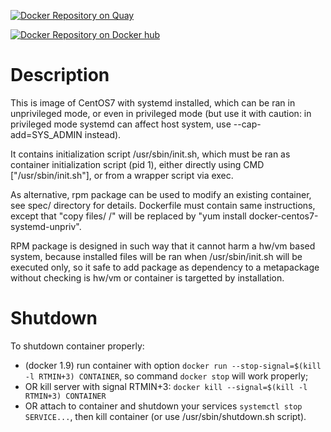 [![Docker Repository on Quay](https://quay.io/repository/vlisivka/docker-centos7-systemd-unpriv/status "Docker Repository on Quay")](https://quay.io/repository/vlisivka/docker-centos7-systemd-unpriv)

[![Docker Repository on Docker hub](http://dockeri.co/image/vlisivka/docker-centos7-systemd-unpriv)](https://hub.docker.com/r/vlisivka/docker-centos7-systemd-unpriv/)

# Description

This is image of CentOS7 with systemd installed, which can be ran in
unprivileged mode, or even in privileged mode (but use it with caution:
in privileged mode systemd can affect host system, use
--cap-add=SYS_ADMIN instead).

It contains initialization script /usr/sbin/init.sh, which must be ran as
container initialization script (pid 1), either directly using CMD
["/usr/sbin/init.sh"], or from a wrapper script via exec.

As alternative, rpm package can be used to modify an existing container,
see spec/ directory for details. Dockerfile must contain same
instructions, except that "copy files/ /" will be replaced by "yum
install docker-centos7-systemd-unpriv".

RPM package is designed in such way that it cannot harm a hw/vm based
system, because installed files will be ran when /usr/sbin/init.sh will
be executed only, so it safe to add package as dependency to a
metapackage without checking is hw/vm or container is targetted by
installation.

# Shutdown

To shutdown container properly:

  * (docker 1.9) run container with option `docker run --stop-signal=$(kill -l RTMIN+3) CONTAINER`, so command `docker stop` will work properly;
  * OR kill server with signal RTMIN+3: `docker kill --signal=$(kill -l RTMIN+3) CONTAINER` 
  * OR attach to container and shutdown your services `systemctl stop SERVICE...`, then kill container (or use /usr/sbin/shutdown.sh script).
